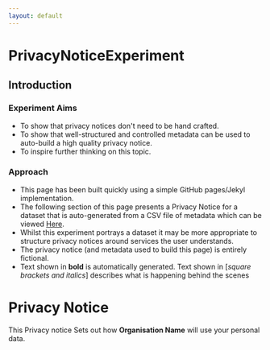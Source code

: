 ```yaml
---
layout: default
---
```


# PrivacyNoticeExperiment

## Introduction

### Experiment Aims

* To show that privacy notices don't need to be hand crafted.
* To show that well-structured and controlled metadata can be used to auto-build a high quality privacy notice.
* To inspire further thinking on this topic.

### Approach
* This page has been built quickly using a simple GitHub pages/Jekyl implementation.
* The following section of this page presents a Privacy Notice for a dataset that is auto-generated from a CSV file of metadata which can be viewed [Here](#).
* Whilst this experiment portrays a dataset it may be more appropriate to structure privacy notices around services the user understands.
* The privacy notice (and metadata used to build this page) is entirely fictional.
* Text shown in **bold** is automatically generated. Text shown in [_square brackets and italics_] describes what is happening behind the scenes

# Privacy Notice

This Privacy notice Sets out how **Organisation Name** will use your personal data.

